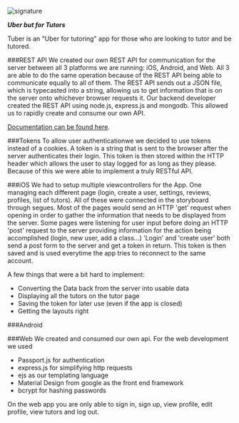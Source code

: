 ![signature](http://tuber.tech/images/tuber.png)







**_Uber but for Tutors_**





Tuber is an "Uber for tutoring" app for those who are looking to tutor and be tutored. 

###REST API
We created our own REST API for communication for the server between all 3 platforms we are running: iOS, Android, and Web.
All 3 are able to do the same operation because of the REST API being able to communicate equally to all of them.
The REST API sends out a JSON file, which is typecasted into a string, allowing us to get information that is on the server onto whichever browser requests it.
Our backend developer created the REST API using node.js, express.js and mongodb. This allowed us to rapidly create and consume our own API.

[Documentation can be found here](http://tuber.tech/api).

###Tokens
To allow user authenticationwe we decided to use tokens instead of a cookies.
A token is a string that is sent to the browser after the server authenticates their login.
This token is then stored within the HTTP header which allows the user to stay logged for as long as they please.
Because of this we were able to implement a truly RESTful API.

###iOS
We had to setup multiple viewcontrollers for the App. One managing each different page (login, create a user, settings, reviews, profiles, list of tutors).
All of these were connected in the storyboard through segues.
Most of the pages would send an HTTP 'get' request when opening in order to gather the information that needs to be displayed from the server.
Some pages were listening for user input before doing an HTTP 'post' request to the server providing information for the action being accomplished (login, new user, add a class...)
'Login' and 'create user' both send a post form to the server and get a token in return. This token is then saved and is used everytime the app tries to reconnect to the same account.

A few things that were a bit hard to implement:
- Converting the Data back from the server into usable data
- Displaying all the tutors on the tutor page
- Saving the token for later use (even if the app is closed)
- Getting the layouts right

###Android




###Web
We created and consumed our own api. For the web development we used

- Passport.js for authentication
- express.js for simplifying http requests
- ejs as our templating language
- Material Design from google as the front end framework
- bcrypt for hashing passwords

On the web app you are only able to sign in, sign up, view profile, edit profile, view tutors and log out. 
